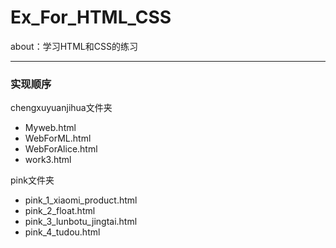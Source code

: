 # Ex_For_HTML_CSS
about：学习HTML和CSS的练习

---

### 实现顺序

chengxuyuanjihua文件夹

- Myweb.html
- WebForML.html
- WebForAlice.html
- work3.html

pink文件夹

- pink_1_xiaomi_product.html
- pink_2_float.html
- pink_3_lunbotu_jingtai.html
- pink_4_tudou.html
